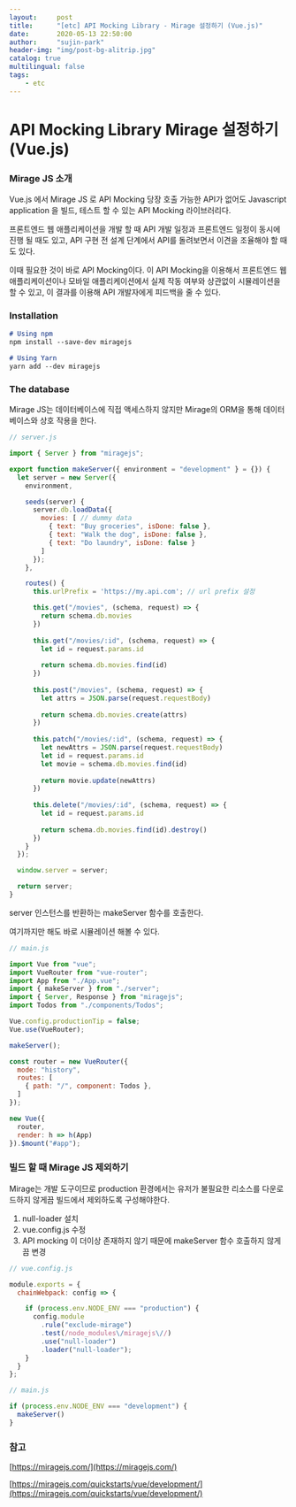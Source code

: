 ```yaml
---
layout:     post
title:      "[etc] API Mocking Library - Mirage 설정하기 (Vue.js)"
date:       2020-05-13 22:50:00
author:     "sujin-park"
header-img: "img/post-bg-alitrip.jpg"
catalog: true
multilingual: false
tags:
    - etc
---
```


# API Mocking Library Mirage 설정하기 (Vue.js)

### Mirage JS 소개

Vue.js 에서 Mirage JS 로 API Mocking  당장 호출 가능한 API가 없어도 Javascript application 을 빌드, 테스트 할 수 있는 API Mocking 라이브러리다.

프론트엔드 웹 애플리케이션을 개발 할 때 API 개발 일정과 프론트엔드 일정이 동시에 진행 될 때도 있고, API 구현 전 설계 단계에서 API를 돌려보면서 이견을 조율해야 할 때도 있다.

이때 필요한 것이 바로 API Mocking이다. 이 API Mocking을 이용해서 프론트엔드 웹 애플리케이션이나 모바일 애플리케이션에서 실제 작동 여부와 상관없이 시뮬레이션을 할 수 있고, 이 결과를 이용해 API 개발자에게 피드백을 줄 수 있다.

### Installation

```markdown
# Using npm
npm install --save-dev miragejs

# Using Yarn
yarn add --dev miragejs
```

### The database

Mirage JS는 데이터베이스에 직접 액세스하지 않지만 Mirage의 ORM을 통해 데이터베이스와 상호 작용을 한다.

```javascript
// server.js

import { Server } from "miragejs";

export function makeServer({ environment = "development" } = {}) {
  let server = new Server({
    environment,

    seeds(server) {
      server.db.loadData({
        movies: [ // dummy data
          { text: "Buy groceries", isDone: false },
          { text: "Walk the dog", isDone: false },
          { text: "Do laundry", isDone: false }
        ]
      });
    },

    routes() {
      this.urlPrefix = 'https://my.api.com'; // url prefix 설정 

      this.get("/movies", (schema, request) => {
        return schema.db.movies
      })
      
      this.get("/movies/:id", (schema, request) => {
        let id = request.params.id
      
        return schema.db.movies.find(id)
      })
      
      this.post("/movies", (schema, request) => {
        let attrs = JSON.parse(request.requestBody)
      
        return schema.db.movies.create(attrs)
      })
      
      this.patch("/movies/:id", (schema, request) => {
        let newAttrs = JSON.parse(request.requestBody)
        let id = request.params.id
        let movie = schema.db.movies.find(id)
      
        return movie.update(newAttrs)
      })
      
      this.delete("/movies/:id", (schema, request) => {
        let id = request.params.id
      
        return schema.db.movies.find(id).destroy()
      })
    }
  });

  window.server = server;

  return server;
}
```

server 인스턴스를 반환하는 makeServer 함수를 호출한다.

여기까지만 해도 바로 시뮬레이션 해볼 수 있다.

```javascript
// main.js

import Vue from "vue";
import VueRouter from "vue-router";
import App from "./App.vue";
import { makeServer } from "./server";
import { Server, Response } from "miragejs";
import Todos from "./components/Todos";

Vue.config.productionTip = false;
Vue.use(VueRouter);

makeServer();

const router = new VueRouter({
  mode: "history",
  routes: [
    { path: "/", component: Todos },
  ]
});

new Vue({
  router,
  render: h => h(App)
}).$mount("#app");
```

### 빌드 할 때 Mirage JS 제외하기

Mirage는 개발 도구이므로 production 환경에서는 유저가 불필요한 리소스를 다운로드하지 않게끔 빌드에서 제외하도록 구성해야한다.

1. null-loader 설치
2. vue.config.js 수정
3. API mocking 이 더이상 존재하지 않기 때문에 makeServer 함수 호출하지 않게끔 변경

```javascript
// vue.config.js

module.exports = {
  chainWebpack: config => {

    if (process.env.NODE_ENV === "production") {
      config.module
        .rule("exclude-mirage")
        .test(/node_modules\/miragejs\//)
        .use("null-loader")
        .loader("null-loader");
    }
  }
};
```

```javascript
// main.js

if (process.env.NODE_ENV === "development") {
  makeServer()
}
```

### 참고

[https://miragejs.com/](https://miragejs.com/)

[https://miragejs.com/quickstarts/vue/development/](https://miragejs.com/quickstarts/vue/development/)
